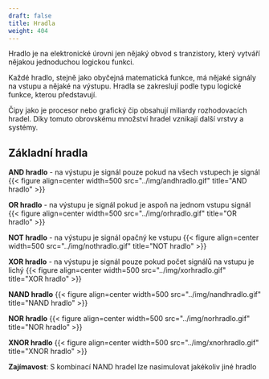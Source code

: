 ```yaml
---
draft: false
title: Hradla
weight: 404
---
```


Hradlo je na elektronické úrovni jen nějaký obvod s tranzistory, který vytváří nějakou jednoduchou logickou funkci. 

Každé hradlo, stejně jako obyčejná matematická funkce, má nějaké signály na vstupu a nějaké na výstupu. Hradla se zakreslují podle typu logické funkce, kterou představují.

Čipy jako je procesor nebo grafický čip obsahují miliardy rozhodovacích hradel. Díky tomuto obrovskému množství hradel vznikají další vrstvy a systémy. 

## Základní hradla

**AND hradlo** - na výstupu je signál pouze pokud na všech vstupech je signál
{{< figure align=center width=500 src="../img/andhradlo.gif" title="AND hradlo" >}}

**OR hradlo** - na výstupu je signál pokud je aspoň na jednom vstupu signál
{{< figure align=center width=500 src="../img/orhradlo.gif" title="OR hradlo" >}}

**NOT hradlo** - na výstupu je signál opačný ke vstupu
{{< figure align=center width=500 src="../img/nothradlo.gif" title="NOT hradlo" >}}

**XOR hradlo** - na výstupu je signál pouze pokud počet signálů na vstupu je lichý
{{< figure align=center width=500 src="../img/xorhradlo.gif" title="XOR hradlo" >}}

**NAND hradlo**
{{< figure align=center width=500 src="../img/nandhradlo.gif" title="NAND hradlo" >}}

**NOR hradlo**
{{< figure align=center width=500 src="../img/norhradlo.gif" title="NOR hradlo" >}}

**XNOR hradlo**
{{< figure align=center width=500 src="../img/xnorhradlo.gif" title="XNOR hradlo" >}}

**Zajímavost**: S kombinací NAND hradel lze nasimulovat jakékoliv jiné hradlo
